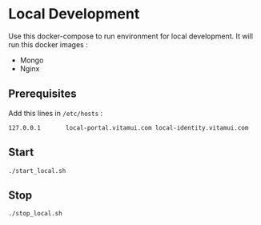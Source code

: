 # Local Development

Use this docker-compose to run environment for local development.
It will run this docker images :
- Mongo
- Nginx

## Prerequisites

Add this lines in `/etc/hosts` :

    127.0.0.1       local-portal.vitamui.com local-identity.vitamui.com

## Start

    ./start_local.sh

## Stop

    ./stop_local.sh


